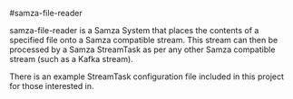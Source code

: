 #samza-file-reader

samza-file-reader is a Samza System that places the contents of a
specified file onto a Samza compatible stream. This stream can then be
processed by a Samza StreamTask as per any other Samza compatible stream
(such as a Kafka stream).

There is an example StreamTask configuration file included in this
project for those interested in.
